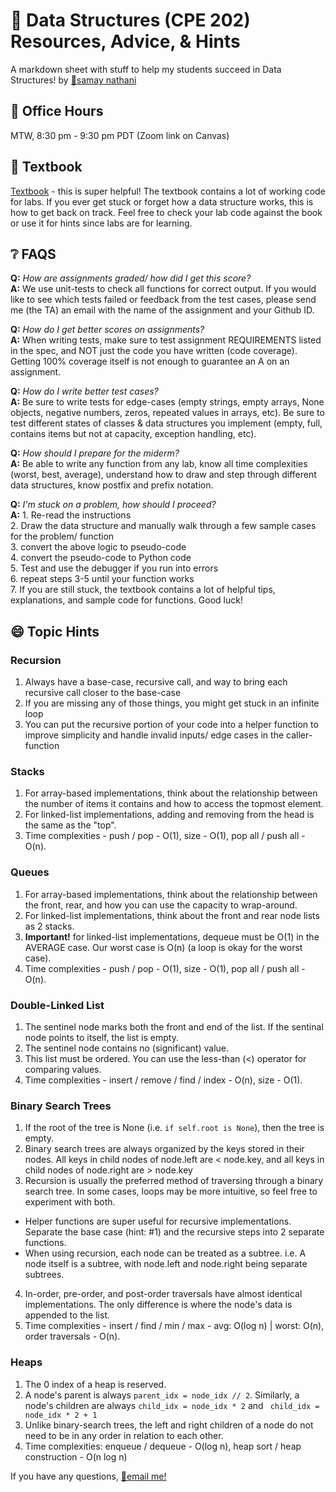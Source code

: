 # 🐍 Data Structures (CPE 202) Resources, Advice, & Hints
A markdown sheet with stuff to help my students succeed in Data Structures! by [🦕samay nathani](https://github.com/samaynathani)  

## 👋 Office Hours
MTW, 8:30 pm - 9:30 pm PDT (Zoom link on Canvas)
  
## 📖 Textbook   
[Textbook](https://runestone.academy/runestone/books/published/pythonds/index.html) - this is super helpful! The textbook contains a lot of working code for labs. If you ever get stuck or forget how a data structure works, this is how to get back on track. Feel free to check your lab code against the book or use it for hints since labs are for learning.

## ❔ FAQS  
**Q:** *How are assignments graded/ how did I get this score?*  
**A:** We use unit-tests to check all functions for correct output. If you would like to see which tests failed or feedback from the test cases, please send me (the TA) an email with the name of the assignment and your Github ID.    

**Q:** *How do I get better scores on assignments?*  
**A:** When writing tests, make sure to test assignment REQUIREMENTS listed in the spec, and NOT just the code you have written (code coverage). Getting 100% coverage itself is not enough to guarantee an A on an assignment.  

**Q:** *How do I write better test cases?*  
**A:** Be sure to write tests for edge-cases (empty strings, empty arrays, None objects, negative numbers, zeros, repeated values in arrays, etc). Be sure to test different states of classes & data structures you implement (empty, full, contains items but not at capacity, exception handling, etc).      

**Q:** *How should I prepare for the miderm?*  
**A:** Be able to write any function from any lab, know all time complexities (worst, best, average), understand how to draw and step through different data structures, know postfix and prefix notation.    

**Q:** *I'm stuck on a problem, how should I proceed?*  
**A:** 1. Re-read the instructions  
2. Draw the data structure and manually walk through a few sample cases for the problem/ function  
3. convert the above logic to pseudo-code  
4. convert the pseudo-code to Python code  
5. Test and use the debugger if you  run into errors  
6. repeat steps 3-5 until your function works  
7. If you are still stuck, the textbook contains a lot of helpful tips, explanations, and sample code for functions. Good luck!  

## 😄 Topic Hints
### Recursion
1. Always have a base-case, recursive call, and way to bring each recursive call closer to the base-case
2. If you are missing any of those things, you might get stuck in an infinite loop
3. You can put the recursive portion of your code into a helper function to improve simplicity and handle invalid inputs/ edge cases in the caller-function  

### Stacks
1. For array-based implementations, think about the relationship between the number of items it contains and how to access the topmost element.
2. For linked-list implementations, adding and removing from the head is the same as the "top".
3. Time complexities - push / pop - O(1), size - O(1), pop all / push all - O(n).

### Queues
1. For array-based implementations, think about the relationship between the front, rear, and how you can use the capacity to wrap-around.
2. For linked-list implementations, think about the front and rear node lists as 2 stacks.  
3. **Important!** for linked-list implementations, dequeue must be O(1) in the AVERAGE case. Our worst case is O(n) (a loop is okay for the worst case).
4. Time complexities - push / pop - O(1), size - O(1), pop all / push all - O(n).

### Double-Linked List
1. The sentinel node marks both the front and end of the list. If the sentinal node points to itself, the list is empty. 
2. The sentinel node contains no (significant) value.
3. This list must be ordered. You can use the less-than (<) operator for comparing values. 
4. Time complexities - insert / remove / find / index - O(n), size - O(1).  

### Binary Search Trees
1. If the root of the tree is None (i.e. ```if self.root is None```), then the tree is empty.
2. Binary search trees are always organized by the keys stored in their nodes. All keys in child nodes of node.left are < node.key, and all keys in child nodes of node.right are > node.key
3. Recursion is usually the preferred method of traversing through a binary search tree. In some cases, loops may be more intuitive, so feel free to experiment with both. 
  * Helper functions are super useful for recursive implementations. Separate the base case (hint: #1) and the recursive steps into 2 separate functions. 
  * When using recursion, each node can be treated as a subtree. i.e. A node itself is a subtree, with node.left and node.right being separate subtrees.
4. In-order, pre-order, and post-order traversals have almost identical implementations. The only difference is where the node's data is appended to the list. 
5. Time complexities - insert / find / min / max - avg: O(log n) | worst: O(n), order traversals - O(n).  

### Heaps
1. The 0 index of a heap is reserved.
2. A node's parent is always ```parent_idx = node_idx // 2```. Similarly, a node's children are always ```child_idx = node_idx * 2``` and ``` child_idx = node_idx * 2 + 1```
3. Unlike binary-search trees, the left and right children of a node do not need to be in any order in relation to each other. 
4. Time complexities: enqueue / dequeue - O(log n), heap sort / heap construction - O(n log n)


If you have any questions, [📧email me!](mailto:snathani@calpoly.edu)
